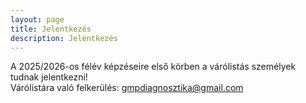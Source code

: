 ```yaml
---
layout: page
title: Jelentkezés
description: Jelentkezés
---
```

A 2025/2026-os félév képzéseire első körben a várólistás személyek tudnak jelentkezni!  
Várólistára való felkerülés: gmpdiagnosztika@gmail.com
